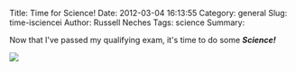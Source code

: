 Title: Time for Science!
Date: 2012-03-04 16:13:55
Category: general
Slug: time-isciencei
Author: Russell Neches
Tags: science
Summary: 


Now that I've passed my qualifying exam, it's time to do some
***Science!***

![](http://vort.org/media/images/time_for_science.jpg)

